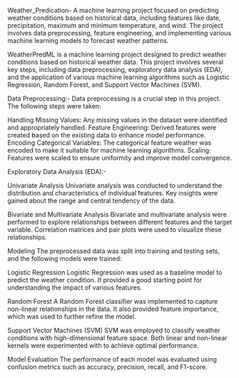 Weather_Predication-
A machine learning project focused on predicting weather conditions based on historical data, including features like date, precipitation, maximum and minimum temperature, and wind. The project involves data preprocessing, feature engineering, and implementing various machine learning models to forecast weather patterns.

WeatherPredML is a machine learning project designed to predict weather conditions based on historical weather data. This project involves several key steps, including data preprocessing, exploratory data analysis (EDA), and the application of various machine learning algorithms such as Logistic Regression, Random Forest, and Support Vector Machines (SVM).

Data Preprocessing:- Data preprocessing is a crucial step in this project. The following steps were taken:

Handling Missing Values: Any missing values in the dataset were identified and appropriately handled. Feature Engineering: Derived features were created based on the existing data to enhance model performance. Encoding Categorical Variables: The categorical feature weather was encoded to make it suitable for machine learning algorithms. Scaling: Features were scaled to ensure uniformity and improve model convergence.

Exploratory Data Analysis (EDA):-

Univariate Analysis Univariate analysis was conducted to understand the distribution and characteristics of individual features. Key insights were gained about the range and central tendency of the data.

Bivariate and Multivariate Analysis Bivariate and multivariate analysis were performed to explore relationships between different features and the target variable. Correlation matrices and pair plots were used to visualize these relationships.

Modeling The preprocessed data was split into training and testing sets, and the following models were trained:

Logistic Regression Logistic Regression was used as a baseline model to predict the weather condition. It provided a good starting point for understanding the impact of various features.

Random Forest A Random Forest classifier was implemented to capture non-linear relationships in the data. It also provided feature importance, which was used to further refine the model.

Support Vector Machines (SVM) SVM was employed to classify weather conditions with high-dimensional feature space. Both linear and non-linear kernels were experimented with to achieve optimal performance.

Model Evaluation The performance of each model was evaluated using confusion metrics such as accuracy, precision, recall, and F1-score.
